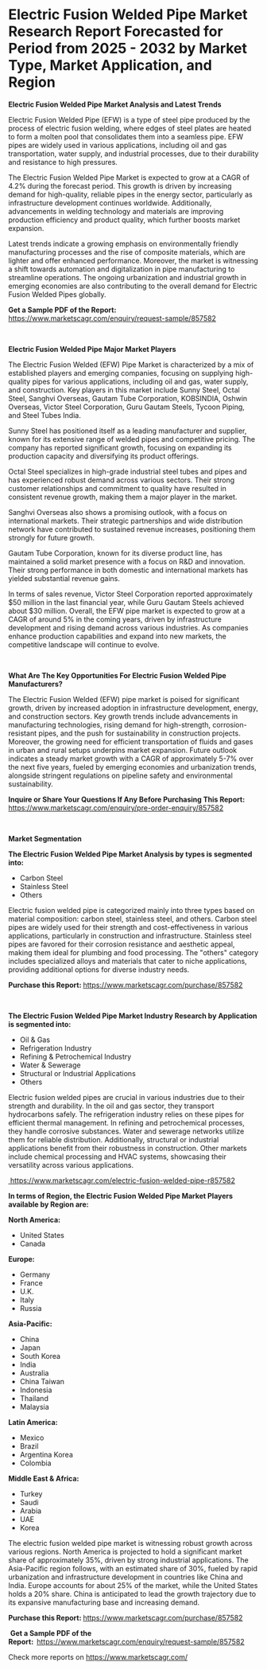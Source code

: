 <p><h1>Electric Fusion Welded Pipe Market Research Report Forecasted for Period from 2025 -  2032 by Market Type, Market Application, and Region</h1></p><p><strong>Electric Fusion Welded Pipe Market Analysis and Latest Trends</strong></p>
<p><p>Electric Fusion Welded Pipe (EFW) is a type of steel pipe produced by the process of electric fusion welding, where edges of steel plates are heated to form a molten pool that consolidates them into a seamless pipe. EFW pipes are widely used in various applications, including oil and gas transportation, water supply, and industrial processes, due to their durability and resistance to high pressures.</p><p>The Electric Fusion Welded Pipe Market is expected to grow at a CAGR of 4.2% during the forecast period. This growth is driven by increasing demand for high-quality, reliable pipes in the energy sector, particularly as infrastructure development continues worldwide. Additionally, advancements in welding technology and materials are improving production efficiency and product quality, which further boosts market expansion.</p><p>Latest trends indicate a growing emphasis on environmentally friendly manufacturing processes and the rise of composite materials, which are lighter and offer enhanced performance. Moreover, the market is witnessing a shift towards automation and digitalization in pipe manufacturing to streamline operations. The ongoing urbanization and industrial growth in emerging economies are also contributing to the overall demand for Electric Fusion Welded Pipes globally.</p></p>
<p><strong>Get a Sample PDF of the Report:&nbsp;</strong> <a href="https://www.marketscagr.com/enquiry/request-sample/857582?utm_campaign=2208&utm_medium=2&utm_source=Github&utm_content=ia&utm_term=18022025&utm_id=electric-fusion-welded-pipe">https://www.marketscagr.com/enquiry/request-sample/857582</a></p>
<p>&nbsp;</p>
<p><strong>Electric Fusion Welded Pipe Major Market Players</strong></p>
<p><p>The Electric Fusion Welded (EFW) Pipe Market is characterized by a mix of established players and emerging companies, focusing on supplying high-quality pipes for various applications, including oil and gas, water supply, and construction. Key players in this market include Sunny Steel, Octal Steel, Sanghvi Overseas, Gautam Tube Corporation, KOBSINDIA, Oshwin Overseas, Victor Steel Corporation, Guru Gautam Steels, Tycoon Piping, and Steel Tubes India.</p><p>Sunny Steel has positioned itself as a leading manufacturer and supplier, known for its extensive range of welded pipes and competitive pricing. The company has reported significant growth, focusing on expanding its production capacity and diversifying its product offerings.</p><p>Octal Steel specializes in high-grade industrial steel tubes and pipes and has experienced robust demand across various sectors. Their strong customer relationships and commitment to quality have resulted in consistent revenue growth, making them a major player in the market.</p><p>Sanghvi Overseas also shows a promising outlook, with a focus on international markets. Their strategic partnerships and wide distribution network have contributed to sustained revenue increases, positioning them strongly for future growth.</p><p>Gautam Tube Corporation, known for its diverse product line, has maintained a solid market presence with a focus on R&D and innovation. Their strong performance in both domestic and international markets has yielded substantial revenue gains.</p><p>In terms of sales revenue, Victor Steel Corporation reported approximately $50 million in the last financial year, while Guru Gautam Steels achieved about $30 million. Overall, the EFW pipe market is expected to grow at a CAGR of around 5% in the coming years, driven by infrastructure development and rising demand across various industries. As companies enhance production capabilities and expand into new markets, the competitive landscape will continue to evolve.</p></p>
<p>&nbsp;</p>
<p><strong>What Are The Key Opportunities For Electric Fusion Welded Pipe Manufacturers?</strong></p>
<p><p>The Electric Fusion Welded (EFW) pipe market is poised for significant growth, driven by increased adoption in infrastructure development, energy, and construction sectors. Key growth trends include advancements in manufacturing technologies, rising demand for high-strength, corrosion-resistant pipes, and the push for sustainability in construction projects. Moreover, the growing need for efficient transportation of fluids and gases in urban and rural setups underpins market expansion. Future outlook indicates a steady market growth with a CAGR of approximately 5-7% over the next five years, fueled by emerging economies and urbanization trends, alongside stringent regulations on pipeline safety and environmental sustainability.</p></p>
<p><strong>Inquire or Share Your Questions If Any Before Purchasing This Report:</strong> <a href="https://www.marketscagr.com/enquiry/pre-order-enquiry/857582?utm_campaign=2208&utm_medium=2&utm_source=Github&utm_content=ia&utm_term=18022025&utm_id=electric-fusion-welded-pipe">https://www.marketscagr.com/enquiry/pre-order-enquiry/857582</a></p>
<p>&nbsp;</p>
<p><strong>Market Segmentation</strong></p>
<p><strong>The Electric Fusion Welded Pipe Market Analysis by types is segmented into:</strong></p>
<p><ul><li>Carbon Steel</li><li>Stainless Steel</li><li>Others</li></ul></p>
<p><p>Electric fusion welded pipe is categorized mainly into three types based on material composition: carbon steel, stainless steel, and others. Carbon steel pipes are widely used for their strength and cost-effectiveness in various applications, particularly in construction and infrastructure. Stainless steel pipes are favored for their corrosion resistance and aesthetic appeal, making them ideal for plumbing and food processing. The "others" category includes specialized alloys and materials that cater to niche applications, providing additional options for diverse industry needs.</p></p>
<p><strong>Purchase this Report:&nbsp;</strong><a href="https://www.marketscagr.com/purchase/857582?utm_campaign=2208&utm_medium=2&utm_source=Github&utm_content=ia&utm_term=18022025&utm_id=electric-fusion-welded-pipe">https://www.marketscagr.com/purchase/857582</a></p>
<p>&nbsp;</p>
<p><strong>The Electric Fusion Welded Pipe Market Industry Research by Application is segmented into:</strong></p>
<p><ul><li>Oil & Gas</li><li>Refrigeration Industry</li><li>Refining & Petrochemical Industry</li><li>Water & Sewerage</li><li>Structural or Industrial Applications</li><li>Others</li></ul></p>
<p><p>Electric fusion welded pipes are crucial in various industries due to their strength and durability. In the oil and gas sector, they transport hydrocarbons safely. The refrigeration industry relies on these pipes for efficient thermal management. In refining and petrochemical processes, they handle corrosive substances. Water and sewerage networks utilize them for reliable distribution. Additionally, structural or industrial applications benefit from their robustness in construction. Other markets include chemical processing and HVAC systems, showcasing their versatility across various applications.</p></p>
<p><a href="https://www.marketscagr.com/electric-fusion-welded-pipe-r857582?utm_campaign=2208&utm_medium=2&utm_source=Github&utm_content=ia&utm_term=18022025&utm_id=electric-fusion-welded-pipe">&nbsp;https://www.marketscagr.com/electric-fusion-welded-pipe-r857582</a></p>
<p><strong>In terms of Region, the Electric Fusion Welded Pipe Market Players available by Region are:</strong></p>
<p>
    <p> <strong> North America: </strong>
        <ul>
            <li>United States</li>
            <li>Canada</li>
        </ul>
        </p> 
    <p> <strong> Europe: </strong>
        <ul>
            <li>Germany</li>
            <li>France</li>
            <li>U.K.</li>
            <li>Italy</li>
            <li>Russia</li>
        </ul>
        </p> 
    <p> <strong> Asia-Pacific: </strong>
        <ul>
            <li>China</li>
            <li>Japan</li>
            <li>South Korea</li>
            <li>India</li>
            <li>Australia</li>
            <li>China Taiwan</li>
            <li>Indonesia</li>
            <li>Thailand</li>
            <li>Malaysia</li>
        </ul>
        </p> 
    <p> <strong> Latin America: </strong>
        <ul>
            <li>Mexico</li>
            <li>Brazil</li>
            <li>Argentina Korea</li>
            <li>Colombia</li>
        </ul>
        </p> 
    <p> <strong> Middle East & Africa: </strong>
        <ul>
            <li>Turkey</li>
            <li>Saudi</li>
            <li>Arabia</li>
            <li>UAE</li>
            <li>Korea</li>
        </ul>
    </p>
    </p>
<p><p>The electric fusion welded pipe market is witnessing robust growth across various regions. North America is projected to hold a significant market share of approximately 35%, driven by strong industrial applications. The Asia-Pacific region follows, with an estimated share of 30%, fueled by rapid urbanization and infrastructure development in countries like China and India. Europe accounts for about 25% of the market, while the United States holds a 20% share. China is anticipated to lead the growth trajectory due to its expansive manufacturing base and increasing demand.</p></p>
<p><strong>Purchase this Report: </strong><a href="https://www.marketscagr.com/purchase/857582?utm_campaign=2208&utm_medium=2&utm_source=Github&utm_content=ia&utm_term=18022025&utm_id=electric-fusion-welded-pipe">https://www.marketscagr.com/purchase/857582</a></p>
<p>&nbsp;<strong>Get a Sample PDF of the Report:&nbsp;&nbsp;</strong><a href="https://www.marketscagr.com/enquiry/request-sample/857582?utm_campaign=2208&utm_medium=2&utm_source=Github&utm_content=ia&utm_term=18022025&utm_id=electric-fusion-welded-pipe">https://www.marketscagr.com/enquiry/request-sample/857582</a></p>
<p><strong></strong></p>
<p>Check more reports on <a href="https://www.marketscagr.com/?utm_campaign=2208&utm_medium=2&utm_source=Github&utm_content=ia&utm_term=18022025&utm_id=electric-fusion-welded-pipe">https://www.marketscagr.com/</a></p>